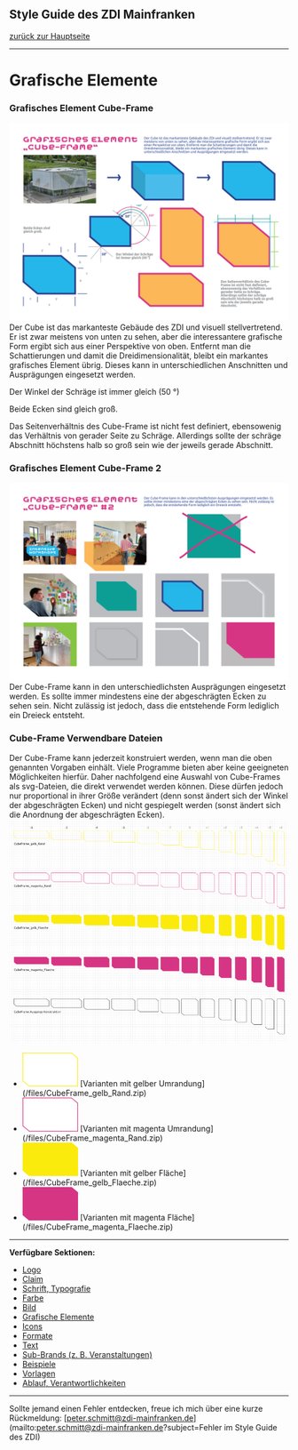 ## Style Guide des ZDI Mainfranken
[zurück zur Hauptseite](Readme.md)

---

# Grafische Elemente
### Grafisches Element Cube-Frame
![Cube-Frame](/images/Cube-Frame.png)
Der Cube ist das markanteste Gebäude des ZDI und visuell stellvertretend. Er ist zwar meistens von unten zu sehen, aber die interessantere grafische Form ergibt sich aus einer Perspektive von oben. Entfernt man die Schattierungen und damit die Dreidimensionalität, bleibt ein markantes grafisches Element übrig. Dieses kann in unterschiedlichen Anschnitten und Ausprägungen eingesetzt werden.

Der Winkel der Schräge ist immer gleich (50 °)

Beide Ecken sind gleich groß.

Das Seitenverhältnis des Cube-Frame ist nicht fest definiert, ebensowenig das Verhältnis von gerader Seite zu Schräge. Allerdings sollte der schräge Abschnitt höchstens halb so groß sein wie der jeweils gerade Abschnitt.

### Grafisches Element Cube-Frame 2
![Cube-Frame 2](/images/Cube-Frame-2.png)
Der Cube-Frame kann in den unterschiedlichsten Ausprägungen eingesetzt werden. Es sollte immer mindestens eine der abgeschrägten Ecken zu sehen sein. Nicht zulässig ist jedoch, dass die entstehende Form lediglich ein Dreieck entsteht.

### Cube-Frame Verwendbare Dateien

Der Cube-Frame kann jederzeit konstruiert werden, wenn man die oben genannten Vorgaben einhält. Viele Programme bieten aber keine geeigneten Möglichkeiten hierfür. Daher nachfolgend eine Auswahl von Cube-Frames als svg-Dateien, die direkt verwendet werden können. Diese dürfen jedoch nur proportional in ihrer Größe verändert (denn sonst ändert sich der Winkel der abgeschrägten Ecken) und nicht gespiegelt werden (sonst ändert sich die Anordnung der abgeschrägten Ecken).
![Cube-Frame verwendbare Dateien](/images/Cube_Frame_Varianten.png)
* ![Vorschau](/images/Cube-Frame_gelb_Rand_Vorschau.png) [Varianten mit gelber Umrandung] (/files/CubeFrame_gelb_Rand.zip)
* ![Vorschau](/images/Cube-Frame_magenta_Rand_Vorschau.png) [Varianten mit magenta Umrandung] (/files/CubeFrame_magenta_Rand.zip)
* ![Vorschau](/images/Cube-Frame_gelb_Flaeche_Vorschau.png) [Varianten mit gelber Fläche] (/files/CubeFrame_gelb_Flaeche.zip)
* ![Vorschau](/images/Cube-Frame_magenta_Flaeche_Vorschau.png) [Varianten mit magenta Fläche] (/files/CubeFrame_magenta_Flaeche.zip)

---

**Verfügbare Sektionen:**

* [Logo](Logo.md)
* [Claim](Claim.md)
* [Schrift, Typografie](Schrift_Typografie.md)
* [Farbe](Farbe.md)
* [Bild](Bild.md)
* [Grafische Elemente](Grafische_Elemente.md)
* [Icons](Icons.md)
* [Formate](Formate.md)
* [Text](Text.md)
* [Sub-Brands (z. B. Veranstaltungen)](Subbrands_zB_Veranstaltungen.md)
* [Beispiele](Beispiele.md)
* [Vorlagen](Vorlagen.md)
* [Ablauf, Verantwortlichkeiten](Ablauf_Verantwortlichkeiten.md)


---

Sollte jemand einen Fehler entdecken, freue ich mich über eine kurze Rückmeldung: [peter.schmitt@zdi-mainfranken.de](mailto:peter.schmitt@zdi-mainfranken.de?subject=Fehler im Style Guide des ZDI)